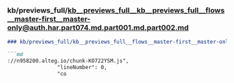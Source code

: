 ### kb/previews_full/kb__previews_full__kb__previews_full__flows__master-first__master-only@auth.har.part074.md.part001.md.part002.md

```md
### kb/previews_full/kb__previews_full__flows__master-first__master-only@auth.har.part074.md.part001.md (part 002)

```md
://n958200.alteg.io/chunk-KO722YSM.js",
                "lineNumber": 0,
                "co
```

```

```
